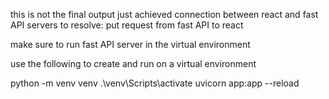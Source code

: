 this is not the final output 
just achieved connection between react and fast API servers 
to resolve:
put request from fast API to react

make sure to run fast API server in the virtual environment 

use the following to create and run on a virtual environment

python -m venv venv
.\venv\Scripts\activate
uvicorn app:app --reload
